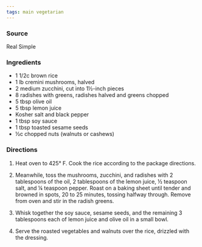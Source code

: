 ```yaml
---
tags: main vegetarian
---
```


### Source
Real Simple

### Ingredients
* 1 1/2c brown rice
* 1 lb cremini mushrooms, halved
* 2 medium zucchini, cut into 1½-inch pieces
* 8 radishes with greens, radishes halved and greens chopped
* 5 tbsp olive oil
* 5 tbsp lemon juice
* Kosher salt and black pepper
* 1 tbsp soy sauce
* 1 tbsp toasted sesame seeds
* ½c chopped nuts (walnuts or cashews)

### Directions
1. Heat oven to 425° F. Cook the rice according to the package directions.

2. Meanwhile, toss the mushrooms, zucchini, and radishes with 2 tablespoons of the oil, 2 tablespoons of the lemon juice, ½ teaspoon salt, and ¼ teaspoon pepper. Roast on a baking sheet until tender and browned in spots, 20 to 25 minutes, tossing halfway through. Remove from oven and stir in the radish greens.

3. Whisk together the soy sauce, sesame seeds, and the remaining 3 tablespoons each of lemon juice and olive oil in a small bowl.

4. Serve the roasted vegetables and walnuts over the rice, drizzled with the dressing.
